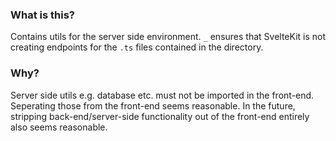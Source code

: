 ### What is this?

Contains utils for the server side environment. `_` ensures that SvelteKit is not creating endpoints
for the `.ts` files contained in the directory.

### Why?

Server side utils e.g. database etc. must not be imported in the front-end. Seperating those from
the front-end seems reasonable. In the future, stripping back-end/server-side functionality out of
the front-end entirely also seems reasonable.
